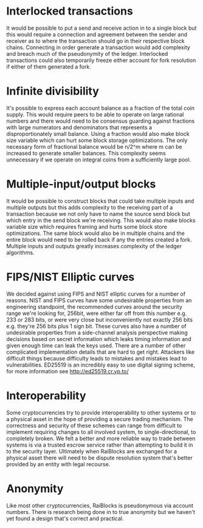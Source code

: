 # Interlocked transactions
It would be possible to put a send and receive action in to a single block but this would require a connection and agreement between the sender and receiver as to where the transaction should go in their respective block chains.  Connecting in order generate a transaction would add complexity and breach much of the pseudonymity of the ledger.  Interlocked transactions could also temporarily freeze either account for fork resolution if either of them generated a fork.

# Infinite divisibility
It's possible to express each account balance as a fraction of the total coin supply.  This would require peers to be able to operate on large rational numbers and there would need to be consensus guarding against fractions with large numerators and denominators that represents a disproportionately small balance.  Using a fraction would also make block size variable which can hurt some block storage optimizations.  The only necessary form of fractional balance would be n/2^m where m can be increased to generate smaller balances.  This complexity seems unnecessary if we operate on integral coins from a sufficiently large pool.

# Multiple-input/output blocks
It would be possible to construct blocks that could take multiple inputs and multiple outputs but this adds complexity to the receiving part of a transaction because we not only have to name the source send block but which entry in the send block we're receiving.  This would also make blocks variable size which requires framing and hurts some block store optimizations.  The same block would also be in multiple chains and the entire block would need to be rolled back if any the entries created a fork.  Multiple inputs and outputs greatly increases complexity of the ledger algorithms.

# FIPS/NIST Elliptic curves
We decided against using FIPS and NIST elliptic curves for a number of reasons.  NIST and FIPS curves have some undesirable properties from an engineering standpoint, the recommended curves around the security range we're looking for, 256bit, were either far off from this number e.g. 233 or 283 bits, or were very close but inconveniently not exactly 256 bits e.g. they're 256 bits plus 1 sign bit.  These curves also have a number of undesirable properties from a side-channel analysis perspective making decisions based on secret information which leaks timing information and given enough time can leak the keys used.  There are a number of other complicated implementation details that are hard to get right.  Attackers like difficult things because difficulty leads to mistakes and mistakes lead to vulnerabilities.  ED25519 is an incredibly easy to use digital signing scheme, for more information see http://ed25519.cr.yp.to/

# Interoperability
Some cryptocurrencies try to provide interoperability to other systems or to a physical asset in the hope of providing a secure trading mechanism.  The correctness and security of these schemes can range from difficult to implement requiring changes to all involved system, to single-directional, to completely broken.  We felt a better and more reliable way to trade between systems is via a trusted escrow service rather than attempting to build it in to the security layer.  Ultimately when RaiBlocks are exchanged for a physical asset there will need to be dispute resolution system that's better provided by an entity with legal recourse.

# Anonymity
Like most other cryptocurrencies, RaiBlocks is pseudonymous via account numbers.  There is research being done in to true anonymity but we haven't yet found a design that's correct and practical.